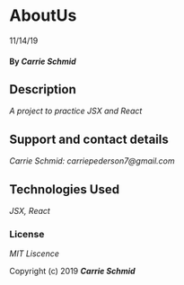 # AboutUs
11/14/19

#### By _**Carrie Schmid**_

## Description

_A project to practice JSX and React_


## Support and contact details


_Carrie Schmid: carriepederson7@gmail.com_

## Technologies Used

_JSX, React_

### License

*MIT Liscence*

Copyright (c) 2019 **_Carrie Schmid_**
